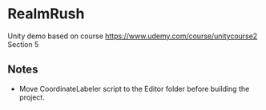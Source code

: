 # RealmRush
Unity demo based on course https://www.udemy.com/course/unitycourse2 Section 5

## Notes
- Move CoordinateLabeler script to the Editor folder before building the project.
